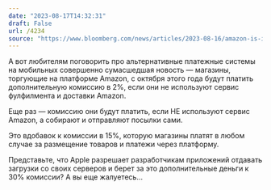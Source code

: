 ```yaml
---
date: "2023-08-17T14:32:31"
draft: False
url: /4234
source: "https://www.bloomberg.com/news/articles/2023-08-16/amazon-is-imposing-fee-on-sellers-who-ship-products-themselves"
---
```


А вот любителям поговорить про альтернативные платежные системы на мобильных совершенно сумасшедшая новость — магазины, торгующие на платформе Amazon, с октября этого года будут платить дополнительную комиссию в 2%, если они не используют сервис фулфилмента и доставки Amazon.

Еще раз — комиссию они будут платить, если НЕ используют сервис Amazon, а собирают и отправляют посылки сами.

Это вдобавок к комиссии в 15%, которую магазины платят в любом случае за размещение товаров и платежи через платформу.

Представьте, что Apple разрешает разработчикам приложений отдавать загрузки со своих серверов и берет за это дополнительные деньги к 30% комиссии? А вы еще жалуетесь…
